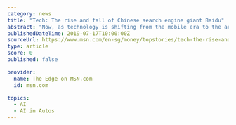 ```yaml
---
category: news
title: "Tech: The rise and fall of Chinese search engine giant Baidu"
abstract: "Now, as technology is shifting from the mobile era to the artificial intelligence (AI) era ... Li is hoping that his bets on AI and driverless cars and cloud infrastructure will eventually bear fruit."
publishedDateTime: 2019-07-17T10:00:00Z
sourceUrl: https://www.msn.com/en-sg/money/topstories/tech-the-rise-and-fall-of-chinese-search-engine-giant-baidu/ar-AAEsfvP?li=BBr8YXL
type: article
score: 0
published: false

provider:
  name: The Edge on MSN.com
  id: msn.com

topics:
  - AI
  - AI in Autos
---
```

